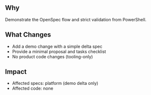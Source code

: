 ## Why
Demonstrate the OpenSpec flow and strict validation from PowerShell.

## What Changes
- Add a demo change with a simple delta spec
- Provide a minimal proposal and tasks checklist
- No product code changes (tooling-only)

## Impact
- Affected specs: platform (demo delta only)
- Affected code: none

